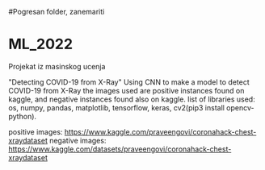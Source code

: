 #Pogresan folder, zanemariti

# ML_2022
Projekat iz masinskog ucenja

"Detecting COVID-19 from X-Ray"
Using CNN to make a model to detect COVID-19 from X-Ray 
the images used are positive instances found on kaggle, and negative instances found also on kaggle.
list of libraries used: os, numpy, pandas, matplotlib, tensorflow, keras, cv2(pip3 install opencv-python).

positive images: https://www.kaggle.com/praveengovi/coronahack-chest-xraydataset
negative images: https://www.kaggle.com/datasets/praveengovi/coronahack-chest-xraydataset
